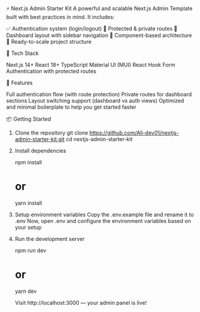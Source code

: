 ⚡ Next.js Admin Starter Kit
A powerful and scalable Next.js Admin Template built with best practices in mind. It includes:

✅ Authentication system (login/logout)
🔐 Protected & private routes
📐 Dashboard layout with sidebar navigation
🧩 Component-based architecture
🌱 Ready-to-scale project structure

🚀 Tech Stack

Next.js 14+
React 18+
TypeScript
Material UI (MUI)
React Hook Form
Authentication with protected routes

🔐 Features

Full authentication flow (with route protection)
Private routes for dashboard sections
Layout switching support (dashboard vs auth views)
Optimized and minimal boilerplate to help you get started faster

📦 Getting Started

1. Clone the repository
    git clone https://github.com/Ali-dev01/nextjs-admin-starter-kit.git
    cd nextjs-admin-starter-kit

2. Install dependencies
   
    npm install
    # or
    yarn install

4. Setup environment variables
    Copy the .env.example file and rename it to .env
    Now, open .env and configure the environment variables based on your setup

5. Run the development server

    npm run dev
    # or
    yarn dev
   
    Visit http://localhost:3000 — your admin panel is live!
   

